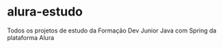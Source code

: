 # alura-estudo
Todos os projetos de estudo da Formação Dev Junior Java com Spring da plataforma Alura
